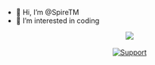 - 👋 Hi, I’m @SpireTM
- 👀 I’m interested in coding

<p align = 'center'>
  <img
    src="https://github-readme-stats.vercel.app/api?username=SpireTM&count_private=true&include_all_commits=true&show_icons=true&theme=github_dark&hide_title=true&hide_border=true"
  />
      <br><br>
  <a href="https://dsc.gg/ld-scripts/">
    <img
      alt="Support"
      src="https://img.shields.io/badge/LuaDogs-5865F2?logo=discord&logoColor=white&style=for-the-badge"
    />
    
  </a>
  <br>
  <img src="https://gpvc.arturio.dev/github-profile-views-counter" alt=""/>
  
</p>


<!---
SpireTM/SpireTM is a ✨ special ✨ repository because its `README.md` (this file) appears on your GitHub profile.
You can click the Preview link to take a look at your changes.
--->
